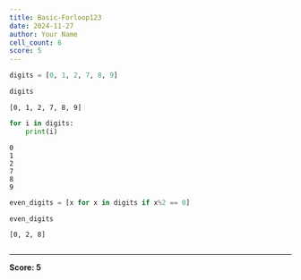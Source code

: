 ```yaml
---
title: Basic-Forloop123
date: 2024-11-27
author: Your Name
cell_count: 6
score: 5
---
```


```python
digits = [0, 1, 2, 7, 8, 9]
```


```python
digits
```




    [0, 1, 2, 7, 8, 9]




```python
for i in digits:
    print(i)
```

    0
    1
    2
    7
    8
    9



```python
even_digits = [x for x in digits if x%2 == 0]
```


```python
even_digits
```




    [0, 2, 8]




```python

```


---
**Score: 5**
